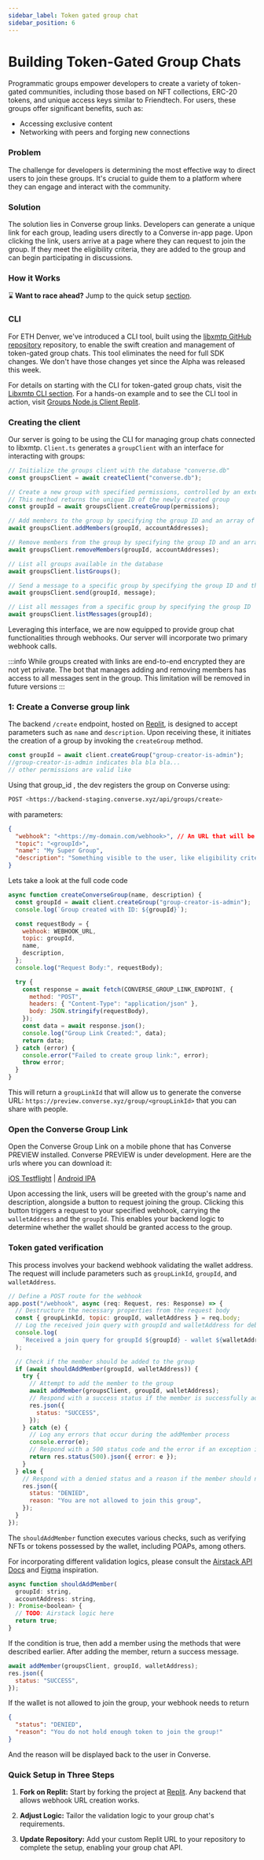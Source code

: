 ```yaml
---
sidebar_label: Token gated group chat
sidebar_position: 6
---
```


# Building Token-Gated Group Chats

Programmatic groups empower developers to create a variety of token-gated communities, including those based on NFT collections, ERC-20 tokens, and unique access keys similar to Friendtech. For users, these groups offer significant benefits, such as:

- Accessing exclusive content
- Networking with peers and forging new connections

### Problem

The challenge for developers is determining the most effective way to direct users to join these groups. It's crucial to guide them to a platform where they can engage and interact with the community.

### Solution

The solution lies in Converse group links. Developers can generate a unique link for each group, leading users directly to a Converse in-app page. Upon clicking the link, users arrive at a page where they can request to join the group. If they meet the eligibility criteria, they are added to the group and can begin participating in discussions.

### How it Works

<div class=" rabbit  p-5 ">

⌛️ <b>Want to race ahead?</b> Jump to the quick setup [section](/docs/tutorials/token-gated-group-chat#quick-setup-in-three-steps).

</div>

### CLI

For ETH Denver, we've introduced a CLI tool, built using the [libxmtp GitHub repository](https://github.com/xmtp/libxmtp) repository, to enable the swift creation and management of token-gated group chats. This tool eliminates the need for full SDK changes. We don't have those changes yet since the Alpha was released this week.

For details on starting with the CLI for token-gated group chats, visit the [Libxmtp CLI section](https://github.com/xmtp/libxmtp/tree/main/examples/cli). For a hands-on example and to see the CLI tool in action, visit [Groups Node.js Client Replit](https://replit.com/@neekolas/Groups-Nodejs-Client%23src/index.ts).

### Creating the client

Our server is going to be using the CLI for managing group chats connected to libxmtp. `Client.ts` generates a `groupClient` with an interface for interacting with groups:

```jsx
// Initialize the groups client with the database "converse.db"
const groupsClient = await createClient("converse.db");

// Create a new group with specified permissions, controlled by an external wallet
// This method returns the unique ID of the newly created group
const groupId = await groupsClient.createGroup(permissions);

// Add members to the group by specifying the group ID and an array of account addresses
await groupsClient.addMembers(groupId, accountAddresses);

// Remove members from the group by specifying the group ID and an array of account addresses
await groupsClient.removeMembers(groupId, accountAddresses);

// List all groups available in the database
await groupsClient.listGroups();

// Send a message to a specific group by specifying the group ID and the message content
await groupsClient.send(groupId, message);

// List all messages from a specific group by specifying the group ID
await groupsClient.listMessages(groupId);
```

Leveraging this interface, we are now equipped to provide group chat functionalities through webhooks. Our server will incorporate two primary webhook calls.

:::info
While groups created with links are end-to-end encrypted they are not yet private. The bot that manages adding and removing members has access to all messages sent in the group. This limitation will be removed in future versions
:::

### 1: Create a Converse group link

The backend `/create` endpoint, hosted on [Replit](https://replit.com/@neekolas/Converse-Invite-Link), is designed to accept parameters such as `name` and `description`. Upon receiving these, it initiates the creation of a group by invoking the `createGroup` method.

```jsx
const groupId = await client.createGroup("group-creator-is-admin");
//group-creator-is-admin indicates bla bla bla...
// other permissions are valid like
```

Using that group_id , the dev registers the group on Converse using:

```bash
POST <https://backend-staging.converse.xyz/api/groups/create>
```

with parameters:

```json
{
  "webhook": "<https://my-domain.com/webhook>", // An URL that will be called with group
  "topic": "<groupId>",
  "name": "My Super Group",
  "description": "Something visible to the user, like eligibility criteria"
}
```

Lets take a look at the full code code

```jsx
async function createConverseGroup(name, description) {
  const groupId = await client.createGroup("group-creator-is-admin");
  console.log(`Group created with ID: ${groupId}`);

  const requestBody = {
    webhook: WEBHOOK_URL,
    topic: groupId,
    name,
    description,
  };
  console.log("Request Body:", requestBody);

  try {
    const response = await fetch(CONVERSE_GROUP_LINK_ENDPOINT, {
      method: "POST",
      headers: { "Content-Type": "application/json" },
      body: JSON.stringify(requestBody),
    });
    const data = await response.json();
    console.log("Group Link Created:", data);
    return data;
  } catch (error) {
    console.error("Failed to create group link:", error);
    throw error;
  }
}
```

This will return a `groupLinkId` that will allow us to generate the converse URL: `https://preview.converse.xyz/group/<groupLinkId>` that
you can share with people.

### Open the Converse Group Link

Open the Converse Group Link on a mobile phone that has Converse PREVIEW installed. Converse PREVIEW is under development. Here are the urls where you can download it:

[iOS Testflight](https://testflight.apple.com/join/70v1Rvv5) | [Android IPA](https://drive.google.com/file/d/1rUtCmtIB6VzHNW8PDJ1TMBRuI2OEOdcg/view)

Upon accessing the link, users will be greeted with the group's name and description, alongside a button to request joining the group. Clicking this button triggers a request to your specified webhook, carrying the `walletAddress` and the `groupId`. This enables your backend logic to determine whether the wallet should be granted access to the group.

### Token gated verification

This process involves your backend webhook validating the wallet address. The request will include parameters such as `groupLinkId`, `groupId`, and `walletAddress`.

```jsx
// Define a POST route for the webhook
app.post("/webhook", async (req: Request, res: Response) => {
  // Destructure the necessary properties from the request body
  const { groupLinkId, topic: groupId, walletAddress } = req.body;
  // Log the received join query with groupId and walletAddress for debugging
  console.log(
    `Received a join query for groupId ${groupId} - wallet ${walletAddress}`,
  );

  // Check if the member should be added to the group
  if (await shouldAddMember(groupId, walletAddress)) {
    try {
      // Attempt to add the member to the group
      await addMember(groupsClient, groupId, walletAddress);
      // Respond with a success status if the member is successfully added
      res.json({
        status: "SUCCESS",
      });
    } catch (e) {
      // Log any errors that occur during the addMember process
      console.error(e);
      // Respond with a 500 status code and the error if an exception is caught
      return res.status(500).json({ error: e });
    }
  } else {
    // Respond with a denied status and a reason if the member should not be added
    res.json({
      status: "DENIED",
      reason: "You are not allowed to join this group",
    });
  }
});
```

The `shouldAddMember` function executes various checks, such as verifying NFTs or tokens possessed by the wallet, including POAPs, among others.

For incorporating different validation logics, please consult the [Airstack API Docs](https://docs.airstack.xyz/airstack-docs-and-faqs/) and [Figma](https://www.figma.com/community/file/1342873007403279194) inspiration.

```jsx
async function shouldAddMember(
  groupId: string,
  accountAddress: string,
): Promise<boolean> {
  // TODO: Airstack logic here
  return true;
}
```

If the condition is true, then add a member using the methods that were described earlier. After adding the member, return a success message.

```jsx
await addMember(groupsClient, groupId, walletAddress);
res.json({
  status: "SUCCESS",
});
```

If the wallet is not allowed to join the group, your webhook needs to return

```json
{
  "status": "DENIED",
  "reason": "You do not hold enough token to join the group!"
}
```

And the reason will be displayed back to the user in Converse.

### Quick Setup in Three Steps

1. **Fork on Replit:** Start by forking the project at [Replit](https://replit.com/@neekolas/Converse-Invite-Link). Any backend that allows webhook URL creation works.

2. **Adjust Logic:** Tailor the validation logic to your group chat's requirements.

3. **Update Repository:** Add your custom Replit URL to your repository to complete the setup, enabling your group chat API.
